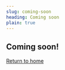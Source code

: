 ```yaml
---
slug: coming-soon 
heading: Coming soon
plain: true
---
```


## Coming soon!

<a href="/">Return to home</a>